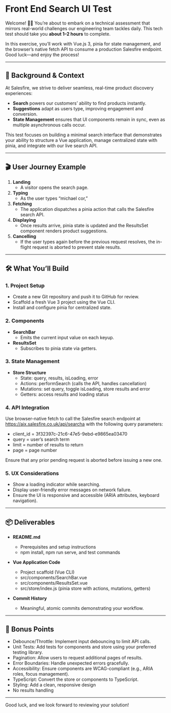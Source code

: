 # Front End Search UI Test

Welcome! 👋🏻 You’re about to embark on a technical assessment that mirrors real-world challenges our engineering team tackles daily. This tech test should take you **about 1–2 hours** to complete.

In this exercise, you’ll work with Vue.js 3, pinia for state management, and the browser’s native fetch API to consume a production Salesfire endpoint. Good luck—and enjoy the process!

---

## 🎯 Background & Context

At Salesfire, we strive to deliver seamless, real-time product discovery experiences:

- **Search** powers our customers’ ability to find products instantly.  
- **Suggestions** adapt as users type, improving engagement and conversion.  
- **State Management** ensures that UI components remain in sync, even as multiple asynchronous calls occur.  

This test focuses on building a minimal search interface that demonstrates your ability to structure a Vue application, manage centralized state with pinia, and integrate with our live search API.

---

## 🎬 User Journey Example

1. **Landing**  
   - A visitor opens the search page.  
2. **Typing**  
   - As the user types “michael cor,”
3. **Fetching**  
   - The application dispatches a pinia action that calls the Salesfire search API.  
4. **Displaying**  
   - Once results arrive, pinia state is updated and the ResultsSet component renders product suggestions.  
5. **Cancelling**  
   - If the user types again before the previous request resolves, the in-flight request is aborted to prevent stale results.  

---

## 🛠️ What You’ll Build

### 1. Project Setup
- Create a new Git repository and push it to GitHub for review.  
- Scaffold a fresh Vue 3 project using the Vue CLI.  
- Install and configure pinia for centralized state.

### 2. Components
- **SearchBar**  
  - Emits the current input value on each keyup.    
- **ResultsSet**  
  - Subscribes to pinia state via getters.  

### 3. State Management
- **Store Structure**  
  - State: query, results, isLoading, error  
  - Actions: performSearch (calls the API, handles cancellation)  
  - Mutations: set query, toggle isLoading, store results and error  
  - Getters: access results and loading status

### 4. API Integration
Use browser-native fetch to call the Salesfire search endpoint at https://aix.salesfire.co.uk/api/searcha with the following query parameters:  
- client_id = 3f32397c-21c6-47e5-9ebd-e9865ea03470  
- query = user’s search term  
- limit = number of results to return  
- page = page number  

Ensure that any prior pending request is aborted before issuing a new one.

### 5. UX Considerations
- Show a loading indicator while searching.  
- Display user-friendly error messages on network failure.  
- Ensure the UI is responsive and accessible (ARIA attributes, keyboard navigation).

---

## 📦 Deliverables

- **README.md**  
  - Prerequisites and setup instructions  
  - npm install, npm run serve, and test commands  

- **Vue Application Code**  
  - Project scaffold (Vue CLI)  
  - src/components/SearchBar.vue  
  - src/components/ResultsSet.vue  
  - src/store/index.js (pinia store with actions, mutations, getters)  

- **Commit History**  
  - Meaningful, atomic commits demonstrating your workflow.

---

## 🌟 Bonus Points

- Debounce/Throttle: Implement input debouncing to limit API calls.  
- Unit Tests: Add tests for components and store using your preferred testing library.  
- Pagination: Allow users to request additional pages of results.  
- Error Boundaries: Handle unexpected errors gracefully.  
- Accessibility: Ensure components are WCAG-compliant (e.g., ARIA roles, focus management).  
- TypeScript: Convert the store or components to TypeScript.  
- Styling: Add a clean, responsive design
- No results handling

---

Good luck, and we look forward to reviewing your solution!
